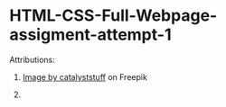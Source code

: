 # HTML-CSS-Full-Webpage-assigment-attempt-1


Attributions:

1. <a href="https://www.freepik.com/free-vector/flying-slice-pizza-cartoon-vector-illustration-fast-food-concept-isolated-vector-flat-cartoon-style_10336107.htm#query=pizza%20logo&position=2&from_view=search&track=sph">Image by catalyststuff</a> on Freepik

2. 